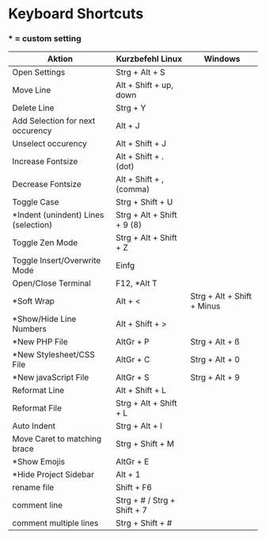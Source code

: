 # Keyboard Shortcuts

### * = custom setting
| Aktion                               | Kurzbefehl Linux            | Windows                    |
|--------------------------------------|-----------------------------|----------------------------|
| Open Settings                        | Strg + Alt + S              |                            |
| Move Line                            | Alt + Shift + up, down      |                            |
| Delete Line                          | Strg + Y                    |                            |
| Add Selection for next occurency     | Alt + J                     |                            |
| Unselect occurency                   | Alt + Shift + J             |                            |
| Increase Fontsize                    | Alt + Shift + . (dot)       |                            |
| Decrease Fontsize                    | Alt + Shift + , (comma)     |                            |
| Toggle Case                          | Strg + Shift + U            |                            |
| *Indent (unindent) Lines (selection) | Strg + Alt + Shift + 9 (8)  |                            |
| Toggle Zen Mode                      | Strg + Alt + Shift + Z      |                            |
| Toggle Insert/Overwrite Mode         | Einfg                       |                            |
| Open/Close Terminal                  | F12, *Alt T                 |                            |
| *Soft Wrap                           | Alt + <                     | Strg + Alt + Shift + Minus |
| *Show/Hide Line Numbers              | Alt + Shift + >             |                            |
| *New PHP File                        | AltGr + P                   | Strg + Alt + ß             |
| *New Stylesheet/CSS File             | AltGr + C                   | Strg + Alt + 0             |
| *New javaScript File                 | AltGr + S                   | Strg + Alt + 9             |
| Reformat Line                        | Alt + Shift + L             |                            |
| Reformat File                        | Strg + Alt + Shift + L      |                            |
| Auto Indent                          | Strg + Alt + I              |                            |
| Move Caret to matching brace         | Strg + Shift + M            |                            |
| *Show Emojis                         | AltGr + E                   |                            |
| *Hide Project Sidebar                | Alt + 1                     |                            |
| rename file                          | Shift + F6                  |                            |
| comment line                         | Strg + # / Strg + Shift + 7 |                            |
| comment multiple lines               | Strg + Shift + #            |                            |             